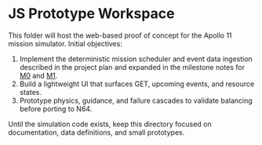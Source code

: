 # JS Prototype Workspace

This folder will host the web-based proof of concept for the Apollo 11 mission simulator. Initial objectives:

1. Implement the deterministic mission scheduler and event data ingestion described in the project plan and expanded in the milestone notes for [M0](../docs/milestones/M0_DATA_INGESTION.md) and [M1](../docs/milestones/M1_CORE_SYSTEMS.md).
2. Build a lightweight UI that surfaces GET, upcoming events, and resource states.
3. Prototype physics, guidance, and failure cascades to validate balancing before porting to N64.

Until the simulation code exists, keep this directory focused on documentation, data definitions, and small prototypes.
